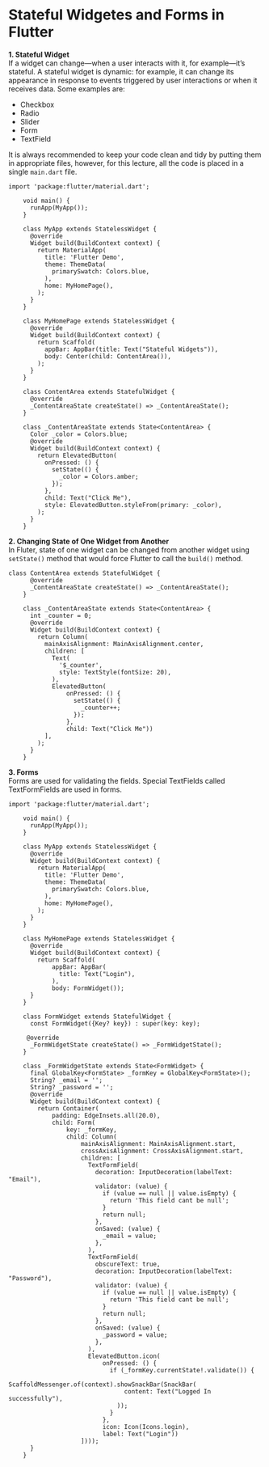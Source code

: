 # Stateful Widgetes and Forms in Flutter

**1. Stateful Widget**  
If a widget can change—when a user interacts with it, for example—it’s stateful. A stateful widget is dynamic: for example, it can change its appearance in response to events triggered by user interactions or when it receives data. Some examples are:
* Checkbox
* Radio
* Slider
* Form
* TextField

It is always recommended to keep your code clean and tidy by putting them in appropriate files, however, for this lecture, all the code is placed in a single `main.dart` file.

```
import 'package:flutter/material.dart';

	void main() {
	  runApp(MyApp());
	}

	class MyApp extends StatelessWidget {
	  @override
	  Widget build(BuildContext context) {
	    return MaterialApp(
	      title: 'Flutter Demo',
	      theme: ThemeData(
	        primarySwatch: Colors.blue,
	      ),
	      home: MyHomePage(),
	    );
	  }
	}

	class MyHomePage extends StatelessWidget {
	  @override
	  Widget build(BuildContext context) {
	    return Scaffold(
	      appBar: AppBar(title: Text("Stateful Widgets")),
	      body: Center(child: ContentArea()),
	    );
	  }
	}

	class ContentArea extends StatefulWidget {
	  @override
	  _ContentAreaState createState() => _ContentAreaState();
	}

	class _ContentAreaState extends State<ContentArea> {
	  Color _color = Colors.blue;
	  @override
	  Widget build(BuildContext context) {
	    return ElevatedButton(
	      onPressed: () {
	        setState(() {
	          _color = Colors.amber;
	        });
	      },
	      child: Text("Click Me"),
	      style: ElevatedButton.styleFrom(primary: _color),
	    );
	  }
	}
```   
**2. Changing State of One Widget from Another**  
In Fluter, state of one widget can be changed from another widget using `setState()` method that would force Flutter to call the `build()` method.

```
class ContentArea extends StatefulWidget {
	  @override
	  _ContentAreaState createState() => _ContentAreaState();
	}

	class _ContentAreaState extends State<ContentArea> {
	  int _counter = 0;
	  @override
	  Widget build(BuildContext context) {
	    return Column(
	      mainAxisAlignment: MainAxisAlignment.center,
	      children: [
	        Text(
	          '$_counter',
	          style: TextStyle(fontSize: 20),
	        ),
	        ElevatedButton(
	            onPressed: () {
	              setState(() {
	                _counter++;
	              });
	            },
	            child: Text("Click Me"))
	      ],
	    );
	  }
	}
```
**3. Forms**  
Forms are used for validating the fields. Special TextFields called TextFormFields are used in forms.


```
import 'package:flutter/material.dart';

	void main() {
	  runApp(MyApp());
	}

	class MyApp extends StatelessWidget {
	  @override
	  Widget build(BuildContext context) {
	    return MaterialApp(
	      title: 'Flutter Demo',
	      theme: ThemeData(
	        primarySwatch: Colors.blue,
	      ),
	      home: MyHomePage(),
	    );
	  }
	}

	class MyHomePage extends StatelessWidget {
	  @override
	  Widget build(BuildContext context) {
	    return Scaffold(
	        appBar: AppBar(
	          title: Text("Login"),
	        ),
	        body: FormWidget());
	  }
	}

	class FormWidget extends StatefulWidget {
	  const FormWidget({Key? key}) : super(key: key);
	
 	 @override
	  _FormWidgetState createState() => _FormWidgetState();
	}

	class _FormWidgetState extends State<FormWidget> {
	  final GlobalKey<FormState> _formKey = GlobalKey<FormState>();
	  String? _email = '';
	  String? _password = '';
	  @override
	  Widget build(BuildContext context) {
	    return Container(
	        padding: EdgeInsets.all(20.0),
	        child: Form(
	            key: _formKey,
	            child: Column(
	                mainAxisAlignment: MainAxisAlignment.start,
	                crossAxisAlignment: CrossAxisAlignment.start,
	                children: [
	                  TextFormField(
	                    decoration: InputDecoration(labelText: "Email"),
	                    validator: (value) {
	                      if (value == null || value.isEmpty) {
	                        return 'This field cant be null';
	                      }
	                      return null;
	                    },
	                    onSaved: (value) {
	                      _email = value;
	                    },
	                  ),
	                  TextFormField(
	                    obscureText: true,
	                    decoration: InputDecoration(labelText: "Password"),
	                    validator: (value) {
	                      if (value == null || value.isEmpty) {
	                        return 'This field cant be null';
	                      }
	                      return null;
	                    },
	                    onSaved: (value) {
	                      _password = value;
	                    },
	                  ),
	                  ElevatedButton.icon(
	                      onPressed: () {
	                        if (_formKey.currentState!.validate()) {
	                          ScaffoldMessenger.of(context).showSnackBar(SnackBar(
	                            content: Text("Logged In successfully"),
	                          ));
	                        }
	                      },
	                      icon: Icon(Icons.login),
	                      label: Text("Login"))
	                ])));
	  }
	}


```